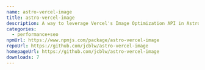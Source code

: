 ```yaml
---
name: astro-vercel-image
title: astro-vercel-image
description: A way to leverage Vercel's Image Optimization API in Astro
categories:
  - performance+seo
npmUrl: https://www.npmjs.com/package/astro-vercel-image
repoUrl: https://github.com/jcblw/astro-vercel-image
homepageUrl: https://github.com/jcblw/astro-vercel-image
downloads: 7
---
```


